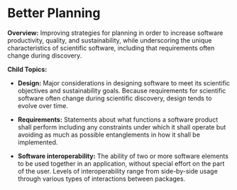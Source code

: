 # Better Planning

**Overview:** 
Improving strategies for planning in order to increase software productivity, quality, and sustainability, while underscoring the unique characteristics of scientific software, including that requirements often change during discovery.

**Child Topics:**

<!--
Addition: Software Engineering [moves from Better Development], Requirements, Design, Software Interoperability
-->

- **Design:**
Major considerations in designing software to meet its scientific objectives and sustainability goals. Because requirements for scientific software often change during scientific discovery, design tends to evolve over time.
<!---
Topic order: 2
--->

- **Requirements:**
Statements about what functions a software product shall perform including any constraints under which it shall operate but avoiding as much as possible entanglements in how it shall be implemented.
<!---
Topic order: 1
--->

- **Software interoperability:**
The ability of two or more software elements to be used together in an application, without special effort on the part of the user.  Levels of interoperability range from side-by-side usage through various types of interactions between packages.
<!---
Topic order: 3
--->

<!---
Category order: 1
--->
